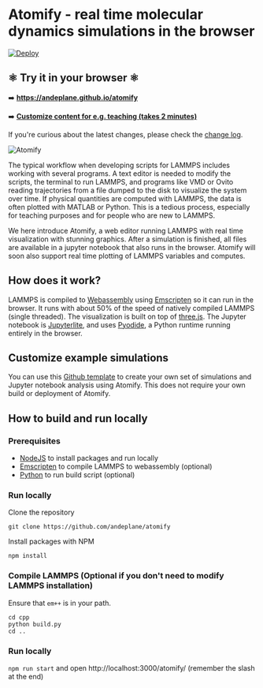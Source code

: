 # Atomify - real time molecular dynamics simulations in the browser
[![Deploy](https://github.com/andeplane/atomify/actions/workflows/deploy.yaml/badge.svg?branch=main)](https://github.com/andeplane/atomify/actions/workflows/deploy.yaml)

## ⚛️ Try it in your browser ⚛️

➡️ **https://andeplane.github.io/atomify**

➡️ **[Customize content for e.g. teaching (takes 2 minutes)](https://github.com/andeplane/atomify-examples-template)**

If you're curious about the latest changes, please check the [change log](CHANGELOG.md).

![Atomify](atomify.gif)

The typical workflow when developing scripts for LAMMPS includes working with several programs. A text editor is needed to modify the scripts, the terminal to run LAMMPS, and programs like VMD or Ovito reading trajectories from a file dumped to the disk to visualize the system over time. If physical quantities are computed with LAMMPS, the data is often plotted with MATLAB or Python. This is a tedious process, especially for teaching purposes and for people who are new to LAMMPS. 

We here introduce Atomify, a web editor running LAMMPS with real time visualization with stunning graphics. After a simulation is finished, all files are available in a jupyter notebook that also runs in the browser. Atomify will soon also support real time plotting of LAMMPS variables and computes.

## How does it work?
LAMMPS is compiled to [Webassembly](https://webassembly.org/) using [Emscripten](https://emscripten.org/) so it can run in the browser. It runs with about 50% of the speed of natively compiled LAMMPS (single threaded). The visualization is built on top of [three.js](https://threejs.org/). The Jupyter notebook is [Jupyterlite](https://jupyterlite.readthedocs.io/), and uses [Pyodide](https://pyodide.org/en/stable/), a Python runtime running entirely in the browser.

## Customize example simulations
You can use this [Github template](https://github.com/andeplane/atomify-examples-template) to create your own set of simulations and Jupyter notebook analysis using Atomify. This does not require your own build or deployment of Atomify.

## How to build and run locally
### Prerequisites
 - [NodeJS](https://nodejs.org/en/) to install packages and run locally
 - [Emscripten](https://emscripten.org/) to compile LAMMPS to webassembly (optional)
 - [Python](https://www.python.org/) to run build script (optional)

### Run locally
Clone the repository

`git clone https://github.com/andeplane/atomify`

Install packages with NPM

`npm install`

### Compile LAMMPS (Optional if you don't need to modify LAMMPS installation)
Ensure that `em++` is in your path.
```
cd cpp
python build.py
cd ..
```
### Run locally

`npm run start`
and open http://localhost:3000/atomify/ (remember the slash at the end)

